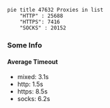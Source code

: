 
```mermaid
pie title 47632 Proxies in list
    "HTTP" : 25688
    "HTTPS": 7416
    "SOCKS" : 20152
```

### Some Info
#### Average Timeout

- mixed: 3.1s
- http: 1.5s
- https: 8.5s
- socks: 6.2s